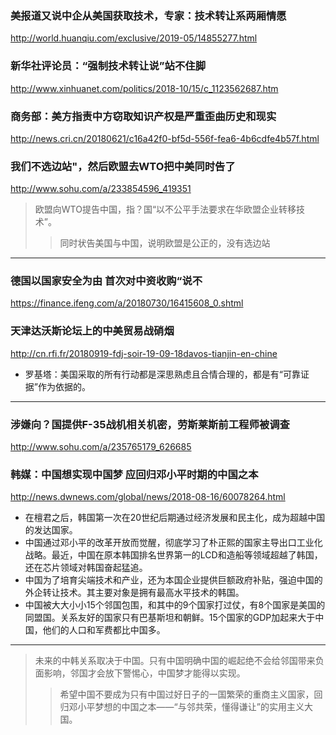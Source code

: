 ### 美报道又说中企从美国获取技术，专家：技术转让系两厢情愿
http://world.huanqiu.com/exclusive/2019-05/14855277.html
### 新华社评论员：“强制技术转让说”站不住脚
http://www.xinhuanet.com/politics/2018-10/15/c_1123562687.htm
### 商务部：美方指责中方窃取知识产权是严重歪曲历史和现实
http://news.cri.cn/20180621/c16a42f0-bf5d-556f-fea6-4b6cdfe4b57f.html
### 我们不选边站"，然后欧盟去WTO把中美同时告了
http://www.sohu.com/a/233854596_419351
>欧盟向WTO提告中国，指？国“以不公平手法要求在华欧盟企业转移技术”。
>>同时状告美国与中国，说明欧盟是公正的，没有选边站
---
### 德国以国家安全为由 首次对中资收购“说不
https://finance.ifeng.com/a/20180730/16415608_0.shtml
### 天津达沃斯论坛上的中美贸易战硝烟
http://cn.rfi.fr/20180919-fdj-soir-19-09-18davos-tianjin-en-chine
- 罗基塔：美国采取的所有行动都是深思熟虑且合情合理的，都是有“可靠证据”作为依据的。
---
### 涉嫌向？国提供F-35战机相关机密，劳斯莱斯前工程师被调查
http://www.sohu.com/a/235765179_626685
### 韩媒：中国想实现中国梦 应回归邓小平时期的中国之本
http://news.dwnews.com/global/news/2018-08-16/60078264.html
- 在檀君之后，韩国第一次在20世纪后期通过经济发展和民主化，成为超越中国的发达国家。
- 中国通过邓小平的改革开放而觉醒，彻底学习了朴正熙的国家主导出口工业化战略。最近，中国在原本韩国排名世界第一的LCD和造船等领域超越了韩国，还在芯片领域对韩国奋起猛追。
- 中国为了培育尖端技术和产业，还为本国企业提供巨额政府补贴，强迫中国的外企转让技术。其主要对象是拥有最高水平技术的韩国。
- 中国被大大小小15个邻国包围，和其中的9个国家打过仗，有8个国家是美国的同盟国。关系友好的国家只有巴基斯坦和朝鲜。15个国家的GDP加起来大于中国，他们的人口和军费都比中国多。
---
>未来的中韩关系取决于中国。只有中国明确中国的崛起绝不会给邻国带来负面影响，邻国才会放下警惕心，中国梦才能得以实现。
>>希望中国不要成为只有中国过好日子的一国繁荣的重商主义国家，回归邓小平梦想的中国之本——“与邻共荣，懂得谦让”的实用主义大国。